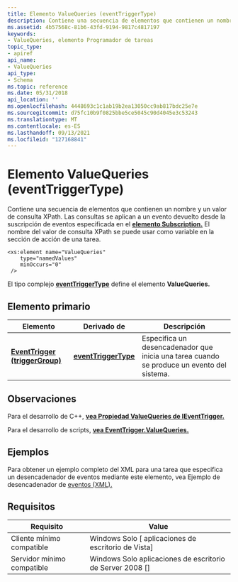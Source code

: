 ```yaml
---
title: Elemento ValueQueries (eventTriggerType)
description: Contiene una secuencia de elementos que contienen un nombre y un valor de consulta XPath.
ms.assetid: 4b57568c-81b6-43fd-9194-9817c4817197
keywords:
- ValueQueries, elemento Programador de tareas
topic_type:
- apiref
api_name:
- ValueQueries
api_type:
- Schema
ms.topic: reference
ms.date: 05/31/2018
api_location: ''
ms.openlocfilehash: 4448693c1c1ab19b2ea13050cc9ab817bdc25e7e
ms.sourcegitcommit: d75fc10b9f0825bbe5ce5045c90d4045e3c53243
ms.translationtype: MT
ms.contentlocale: es-ES
ms.lasthandoff: 09/13/2021
ms.locfileid: "127168841"
---
```

# <a name="valuequeries-eventtriggertype-element"></a>Elemento ValueQueries (eventTriggerType)

Contiene una secuencia de elementos que contienen un nombre y un valor de consulta XPath. Las consultas se aplican a un evento devuelto desde la suscripción de eventos especificada en el [**elemento Subscription.**](taskschedulerschema-subscription-eventtriggertype-element.md) El nombre del valor de consulta XPath se puede usar como variable en la sección de acción de una tarea.

``` syntax
<xs:element name="ValueQueries"
    type="namedValues"
    minOccurs="0"
 />
```

El tipo complejo [**eventTriggerType**](taskschedulerschema-eventtriggertype-complextype.md) define el elemento **ValueQueries.**

## <a name="parent-element"></a>Elemento primario



| Elemento                                                                                      | Derivado de                                                                 | Descripción                                                                   |
|----------------------------------------------------------------------------------------------|------------------------------------------------------------------------------|-------------------------------------------------------------------------------|
| [**EventTrigger (triggerGroup)**](taskschedulerschema-eventtrigger-triggergroup-element.md) | [**eventTriggerType**](taskschedulerschema-eventtriggertype-complextype.md) | Especifica un desencadenador que inicia una tarea cuando se produce un evento del sistema.<br/> |



## <a name="remarks"></a>Observaciones

Para el desarrollo de C++, [**vea Propiedad ValueQueries de IEventTrigger.**](/windows/desktop/api/taskschd/nf-taskschd-ieventtrigger-get_valuequeries)

Para el desarrollo de scripts, [**vea EventTrigger.ValueQueries.**](eventtrigger-valuequeries.md)

## <a name="examples"></a>Ejemplos

Para obtener un ejemplo completo del XML para una tarea que especifica un desencadenador de eventos mediante este elemento, vea Ejemplo de desencadenador de [eventos (XML).](/previous-versions//aa446889(v=vs.85))

## <a name="requirements"></a>Requisitos



| Requisito | Value |
|-------------------------------------|------------------------------------------------------|
| Cliente mínimo compatible<br/> | Windows Solo \[ aplicaciones de escritorio de Vista\]<br/>       |
| Servidor mínimo compatible<br/> | Windows Solo aplicaciones de escritorio de Server 2008 \[\]<br/> |



 

